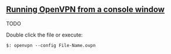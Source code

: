 ## [Running OpenVPN from a console window](https://openvpn.net/community-resources/running-openvpn-from-a-console-window/)

TODO

Double click the file or execute:
```
$: openvpn --config File-Name.ovpn
```
